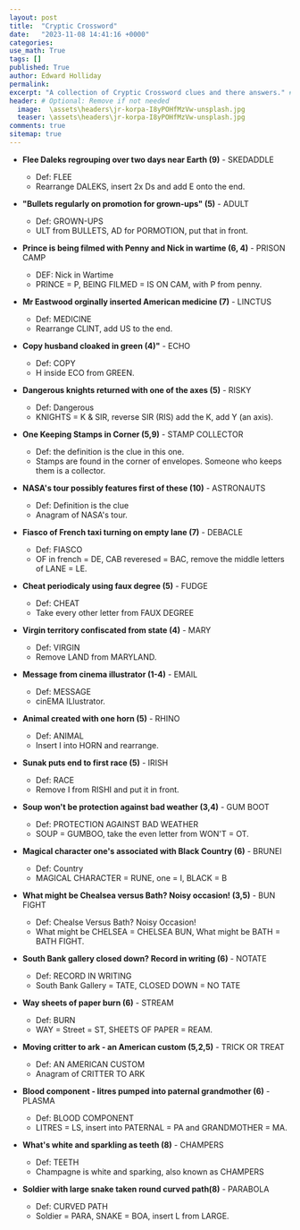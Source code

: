```yaml
---
layout: post
title:  "Cryptic Crossword"
date:   "2023-11-08 14:41:16 +0000"
categories: 
use_math: True
tags: []
published: True
author: Edward Holliday 
permalink:  
excerpt: "A collection of Cryptic Crossword clues and there answers." # Optional: Remove if not needed
header: # Optional: Remove if not needed
  image:  \assets\headers\jr-korpa-I8yPOHfMzVw-unsplash.jpg
  teaser: \assets\headers\jr-korpa-I8yPOHfMzVw-unsplash.jpg
comments: true
sitemap: true
---
```


- **Flee Daleks regrouping over two days near Earth (9)** - SKEDADDLE
  - Def: FLEE
  - Rearrange DALEKS, insert 2x Ds and add E onto the end.

- **"Bullets regularly on promotion for grown-ups" (5)** - ADULT
  - Def: GROWN-UPS
  - ULT from BULLETS, AD for PORMOTION, put that in front.

- **Prince is being filmed with Penny and Nick in wartime (6, 4)** - PRISON CAMP
  - DEF: Nick in Wartime
  - PRINCE = P, BEING FILMED = IS ON CAM, with P from penny.

- **Mr Eastwood orginally inserted American medicine (7)** - LINCTUS
  - Def: MEDICINE
  - Rearrange CLINT, add US to the end.

- **Copy husband cloaked in green (4)"** - ECHO
  - Def: COPY
  - H inside ECO from GREEN.

- **Dangerous knights returned with one of the axes (5)** - RISKY
  - Def: Dangerous
  - KNIGHTS = K & SIR, reverse SIR (RIS) add the K, add Y (an axis).

- **One Keeping Stamps in Corner (5,9)** - STAMP COLLECTOR
  - Def: the definition is the clue in this one. 
  - Stamps are found in the corner of envelopes. Someone who keeps them is a collector.

- **NASA's tour possibly features first of these (10)** - ASTRONAUTS
  - Def: Definition is the clue
  - Anagram of NASA's tour.

- **Fiasco of French taxi turning on empty lane (7)** - DEBACLE
  - Def: FIASCO
  - OF in french = DE, CAB reveresed = BAC, remove the middle letters of LANE = LE.

- **Cheat periodicaly using faux degree (5)** - FUDGE
  - Def: CHEAT
  - Take every other letter from FAUX DEGREE

- **Virgin territory confiscated from state (4)** - MARY
  - Def: VIRGIN
  - Remove LAND from MARYLAND.

- **Message from cinema illustrator (1-4)** - EMAIL
  - Def: MESSAGE
  - cinEMA ILlustrator.

- **Animal created with one horn (5)** - RHINO
  - Def: ANIMAL
  - Insert I into HORN and rearrange.

- **Sunak puts end to first race (5)** - IRISH
  - Def: RACE
  - Remove I from RISHI and put it in front.

- **Soup won't be protection against bad weather (3,4)** - GUM BOOT
  - Def: PROTECTION AGAINST BAD WEATHER
  - SOUP = GUMBOO, take the even letter from WON'T = OT.

- **Magical character one's associated with Black Country (6)** - BRUNEI
  - Def: Country
  - MAGICAL CHARACTER = RUNE, one = I, BLACK = B

- **What might be Chealsea versus Bath? Noisy occasion! (3,5)** - BUN FIGHT
  - Def: Chealse Versus Bath? Noisy Occasion!
  - What might be CHELSEA = CHELSEA BUN, What might be BATH = BATH FIGHT.

- **South Bank gallery closed down? Record in writing (6)** - NOTATE
  - Def: RECORD IN WRITING
  - South Bank Gallery = TATE, CLOSED DOWN = NO TATE

- **Way sheets of paper burn (6)** - STREAM
  - Def: BURN
  - WAY = Street = ST, SHEETS OF PAPER = REAM.

- **Moving critter to ark - an American custom (5,2,5)** - TRICK OR TREAT
  - Def: AN AMERICAN CUSTOM
  - Anagram of CRITTER TO ARK

- **Blood component - litres pumped into paternal grandmother (6)** - PLASMA
  - Def: BLOOD COMPONENT
  - LITRES = LS, insert into PATERNAL = PA and GRANDMOTHER = MA.

- **What's white and sparkling as teeth (8)** - CHAMPERS
  - Def: TEETH
  - Champagne is white and sparking, also known as CHAMPERS

- **Soldier with large snake taken round curved path(8)** - PARABOLA
  - Def: CURVED PATH
  - Soldier = PARA, SNAKE = BOA, insert L from LARGE.

